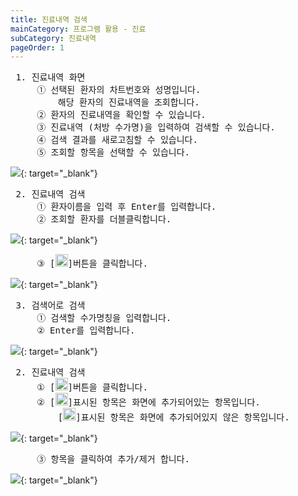 ```yaml
---
title: 진료내역 검색
mainCategory: 프로그램 활용 - 진료
subCategory: 진료내역
pageOrder: 1
---
```


<pre>
 <t2><bold>1. 진료내역 화면 </bold></t2>
     ① 선택된 환자의 차트번호와 성명입니다.
         해당 환자의 진료내역을 조회합니다.
     ② 환자의 진료내역을 확인할 수 있습니다.
     ③ 진료내역 (처방 수가명)을 입력하여 검색할 수 있습니다.
     ④ 검색 결과를 새로고침할 수 있습니다.
     ⑤ 조회할 항목을 선택할 수 있습니다.
</pre>

[![]({{site.url}}/images/{{page.url}}_1.png)]({{site.url}}/images/{{page.url}}_1.png){: target="_blank"}  

<pre>
 <t2><bold>2. 진료내역 검색 </bold></t2>
     ① 환자이름을 입력 후 Enter를 입력합니다.
     ② 조회할 환자를 더블클릭합니다.
</pre>

[![]({{site.url}}/images/{{page.url}}_2.png)]({{site.url}}/images/{{page.url}}_2.png){: target="_blank"}  

<pre>
     ③ [<img src="/images/{{page.url}}_btn_1.png"  width="20" height="20">]버튼을 클릭합니다.
</pre>

[![]({{site.url}}/images/{{page.url}}_3.png)]({{site.url}}/images/{{page.url}}_3.png){: target="_blank"}  

<pre>
 <t2><bold>3. 검색어로 검색 </bold></t2>
     ① 검색할 수가명칭을 입력합니다.
     ② Enter를 입력합니다.
</pre>

[![]({{site.url}}/images/{{page.url}}_4.png)]({{site.url}}/images/{{page.url}}_4.png){: target="_blank"}  

<pre>
 <t2><bold>2. 진료내역 검색 </bold></t2>
     ① [<img src="/images/{{page.url}}_btn_2.png"  width="20" height="20">]버튼을 클릭합니다.
     ② [<img src="/images/{{page.url}}_btn_3.png"  width="20" height="20">]표시된 항목은 화면에 추가되어있는 항목입니다.
         [<img src="/images/{{page.url}}_btn_4.png"  width="20" height="20">]표시된 항목은 화면에 추가되어있지 않은 항목입니다.
</pre>

[![]({{site.url}}/images/{{page.url}}_5.png)]({{site.url}}/images/{{page.url}}_5.png){: target="_blank"}  

<pre>
     ③ 항목을 클릭하여 추가/제거 합니다.
</pre>

[![]({{site.url}}/images/{{page.url}}_6.png)]({{site.url}}/images/{{page.url}}_6.png){: target="_blank"}  